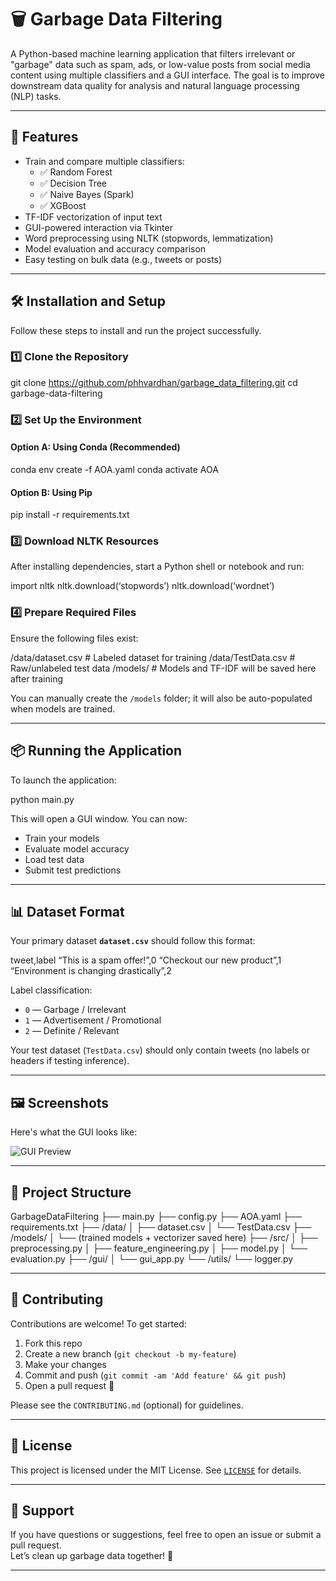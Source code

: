 # 🗑️ Garbage Data Filtering

A Python-based machine learning application that filters irrelevant or "garbage" data such as spam, ads, or low-value posts from social media content using multiple classifiers and a GUI interface. The goal is to improve downstream data quality for analysis and natural language processing (NLP) tasks.

---

## 🚀 Features

- Train and compare multiple classifiers:
  - ✅ Random Forest
  - ✅ Decision Tree
  - ✅ Naive Bayes (Spark)
  - ✅ XGBoost
- TF-IDF vectorization of input text
- GUI-powered interaction via Tkinter
- Word preprocessing using NLTK (stopwords, lemmatization)
- Model evaluation and accuracy comparison
- Easy testing on bulk data (e.g., tweets or posts)

---

## 🛠️ Installation and Setup

Follow these steps to install and run the project successfully.

### 1️⃣ Clone the Repository
git clone https://github.com/phhvardhan/garbage_data_filtering.git
cd garbage-data-filtering

### 2️⃣ Set Up the Environment

#### Option A: Using Conda (Recommended)

conda env create -f AOA.yaml
conda activate AOA


#### Option B: Using Pip

pip install -r requirements.txt


### 3️⃣ Download NLTK Resources

After installing dependencies, start a Python shell or notebook and run:

import nltk nltk.download(‘stopwords’) nltk.download(‘wordnet’)


### 4️⃣ Prepare Required Files

Ensure the following files exist:

/data/dataset.csv        # Labeled dataset for training /data/TestData.csv       # Raw/unlabeled test data /models/                 # Models and TF-IDF will be saved here after training


You can manually create the `/models` folder; it will also be auto-populated when models are trained.

---

## 📦 Running the Application

To launch the application:

python main.py


This will open a GUI window. You can now:
- Train your models
- Evaluate model accuracy
- Load test data
- Submit test predictions

---

## 📊 Dataset Format

Your primary dataset **`dataset.csv`** should follow this format:

tweet,label “This is a spam offer!”,0 “Checkout our new product”,1 “Environment is changing drastically”,2


Label classification:
- `0` — Garbage / Irrelevant
- `1` — Advertisement / Promotional
- `2` — Definite / Relevant

Your test dataset (`TestData.csv`) should only contain tweets (no labels or headers if testing inference).

---

## 🖼️ Screenshots

Here's what the GUI looks like:

![GUI Preview](screenshots/gui.png) <!-- Upload actual screenshot image to this path -->

---

## 📁 Project Structure

GarbageDataFiltering
├── main.py
├── config.py
├── AOA.yaml
├── requirements.txt
├── /data/
│   ├── dataset.csv
│   └── TestData.csv
├── /models/
│   └── (trained models + vectorizer saved here)
├── /src/
│   ├── preprocessing.py
│   ├── feature_engineering.py
│   ├── model.py
│   └── evaluation.py
├── /gui/
│   └── gui_app.py
└── /utils/
└── logger.py


---

## 🤝 Contributing

Contributions are welcome! To get started:

1. Fork this repo
2. Create a new branch (`git checkout -b my-feature`)
3. Make your changes
4. Commit and push (`git commit -am 'Add feature' && git push`)
5. Open a pull request 🚀

Please see the `CONTRIBUTING.md` (optional) for guidelines.

---

## 📄 License

This project is licensed under the MIT License. See [`LICENSE`](LICENSE) for details.

---

## 🙋 Support

If you have questions or suggestions, feel free to open an issue or submit a pull request.  
Let’s clean up garbage data together! 💬

---
